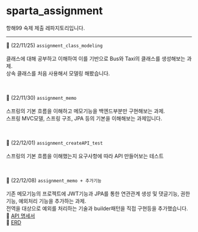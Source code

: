# sparta_assignment
항해99 숙제 제출 레파지토리입니다.

---
📌 (22/11/25)   `assignment_class_modeling` </br></br>
클래스에 대해 공부하고 이해하여 이를 기반으로 Bus와 Taxi의 클래스를 생성해보는 과제. </br>
상속 클래스를 처음 사용해서 모델링 해봤습니다. </br></br></br>

📌 (22/11/30)   `assignment_memo` </br></br>
스프링의 기본 흐름을 이해하고 메모기능을 백엔드부분만 구현해보는 과제. </br>
스프링 MVC모델, 스프링 구조, JPA 등의 기본을 이해해보는 과제입니다.  </br></br></br>

📌 (22/12/01)   `assignment_createAPI_test` </br></br>
스프링의 기본 흐름을 이해했는지 요구사항에 따라 API 만들어보는 테스트 </br></br></br>

📌 (22/12/08)   `assignment_memo + 추가기능` </br></br>
기존 메모기능의 프로젝트에 JWT기능과 JPA를 통한 연관관계 생성 및 댓글기능, 권한기능, 예외처리 기능을 추가하는 과제. </br>
전역을 대상으로 예외를 처리하는 기술과 builder패턴을 직접 구현등을 추가했습니다. </br>
🔗 [API 명세서](https://documenter.getpostman.com/view/24654654/2s8YzMX4uu) </br>
🔗 [ERD](https://www.erdcloud.com/d/gnWBcoa9Hu339urMd) </br></br></br>
